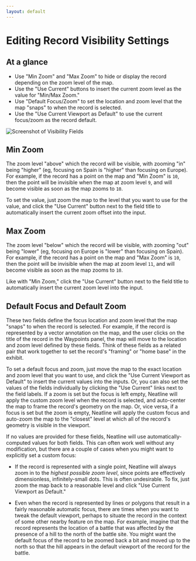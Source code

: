 ```yaml
---
layout: default
---
```

# Editing Record Visibility Settings

## At a glance

  - Use "Min Zoom" and "Max Zoom" to hide or display the record depending on the zoom level of the map.
  - Use the "Use Current" buttons to insert the current zoom level as the value for "Min/Max Zoom."
  - Use "Default Focus/Zoom" to set the location and zoom level that the map "snaps" to when the record is selected.
  - Use the "Use Current Viewport as Default" to use the current focus/zoom as the record default.

![Screenshot of Visibility Fields](http://neatline.org/wp-content/uploads/2014/01/style-visibility.png)

## Min Zoom

The zoom level "above" which the record will be visible, with zooming "in" being "higher" (eg, focusing on Spain is "higher" than focusing on Europe). For example, if the record has a point on the map and "Min Zoom" is `10`, then the point will be invisible when the map at zoom level `9`, and will become visible as soon as the map zooms to `10`.

To set the value, just zoom the map to the level that you want to use for the value, and click the "Use Current" button next to the field title to automatically insert the current zoom offset into the input.

## Max Zoom

The zoom level "below" which the record will be visible, with zooming "out" being "lower" (eg, focusing on Europe is "lower" than focusing on Spain). For example, if the record has a point on the map and "Max Zoom" is `10`, then the point will be invisible when the map at zoom level `11`, and will become visible as soon as the map zooms to `10`.

Like with "Min Zoom," click the "Use Current" button next to the field title to automatically insert the current zoom level into the input.

## Default Focus and Default Zoom

These two fields define the focus location and zoom level that the map "snaps" to when the record is selected. For example, if the record is represented by a vector annotation on the map, and the user clicks on the title of the record in the Waypoints panel, the map will move to the location and zoom level defined by these fields. Think of these fields as a related pair that work together to set the record's "framing" or "home base" in the exhibit.

To set a default focus and zoom, just move the map to the exact location and zoom level that you want to use, and click the "Use Current Viewport as Default" to insert the current values into the inputs. Or, you can also set the values of the fields individually by clicking the "Use Current" links next to the field labels. If a zoom is set but the focus is left empty, Neatline will apply the custom zoom level when the record is selected, and auto-center the map to frame the record's geometry on the map. Or, vice versa, if a focus is set but the zoom is empty, Neatline will apply the custom focus and auto-zoom the map to the "closest" level at which all of the record's geometry is visible in the viewport.

If no values are provided for these fields, Neatline will use automatically-computed values for both fields. This can often work well without any modification, but there are a couple of cases when you might want to explicitly set a custom focus:

  - If the record is represented with a single point, Neatline will always zoom in to the _highest possible zoom level_, since points are effectively dimensionless, infinitely-small dots. This is often undesirable. To fix, just zoom the map back to a reasonable level and click "Use Current Viewport as Default."

  - Even when the record is represented by lines or polygons that result in a fairly reasonable automatic focus, there are times when you want to tweak the default viewport, perhaps to situate the record in the context of some other nearby feature on the map. For example, imagine that the record represents the location of a battle that was affected by the presence of a hill to the north of the battle site. You might want the default focus of the record to be zoomed back a bit and moved up to the north so that the hill appears in the default viewport of the record for the battle.
